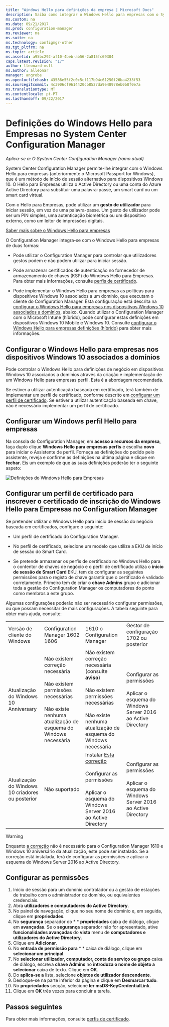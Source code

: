 ```yaml
---
title: "Windows Hello para definições da empresa | Microsoft Docs"
description: Saiba como integrar o Windows Hello para empresas com o System Center Configuration Manager.
ms.custom: na
ms.date: 09/21/2017
ms.prod: configuration-manager
ms.reviewer: na
ms.suite: na
ms.technology: configmgr-other
ms.tgt_pltfrm: na
ms.topic: article
ms.assetid: a95bc292-af10-4beb-ab56-2a815fc69304
caps.latest.revision: "17"
author: lleonard-msft
ms.author: alleonar
manager: angrobe
ms.openlocfilehash: 43586e55f2c0c5cf117b94c61250f26ba4233f53
ms.sourcegitcommit: 4c3906cf9614420cb8527da9e48978eb0b8f0e7a
ms.translationtype: MT
ms.contentlocale: pt-PT
ms.lasthandoff: 09/22/2017
---
```

# <a name="windows-hello-for-business-settings-in-system-center-configuration-manager"></a>Definições do Windows Hello para Empresas no System Center Configuration Manager

*Aplica-se a: O System Center Configuration Manager (ramo atual)*

System Center Configuration Manager permite-lhe integrar com o Windows Hello para empresas (anteriormente o Microsoft Passport for Windows), que é um método de início de sessão alternativo para dispositivos Windows 10. O Hello para Empresas utiliza o Active Directory ou uma conta do Azure Active Directory para substituir uma palavra-passe, um smart card ou um smart card virtual.  

Com o Hello para Empresas, pode utilizar um **gesto de utilizador** para iniciar sessão, em vez de uma palavra-passe. Um gesto de utilizador pode ser um PIN simples, uma autenticação biométrica ou um dispositivo externo, como um leitor de impressões digitais.

[Saber mais sobre o Windows Hello para empresas](https://docs.microsoft.com/windows/access-protection/hello-for-business/hello-identity-verification)

 O Configuration Manager integra-se com o Windows Hello para empresas de duas formas:  

-   Pode utilizar o Configuration Manager para controlar que utilizadores gestos podem e não podem utilizar para iniciar sessão.  

-   Pode armazenar certificados de autenticação no fornecedor de armazenamento de chaves (KSP) do Windows Hello para Empresas. Para obter mais informações, consulte [perfis de certificado](introduction-to-certificate-profiles.md).  

- Pode implementar o Windows Hello para empresas as políticas para dispositivos Windows 10 associados a um domínio, que executam o cliente do Configuration Manager. Esta configuração está descrita na [configurar o Windows Hello para empresas nos dispositivos Windows 10 associados a domínios](#configure-windows-hello-for-business-on-domain-joined-windows-10-devices), abaixo. Quando utilizar o Configuration Manager com o Microsoft Intune (híbrido), pode configurar estas definições em dispositivos Windows 10 Mobile e Windows 10. Consulte [configurar o Windows Hello para empresas definições (híbrido)](../../mdm/deploy-use/windows-hello-for-business-settings.md) para obter mais informações.

## <a name="configure-windows-hello-for-business-on-domain-joined-windows-10-devices"></a>Configurar o Windows Hello para empresas nos dispositivos Windows 10 associados a domínios
Pode controlar o Windows Hello para definições de negócio em dispositivos Windows 10 associados a domínios através da criação e implementação de um Windows Hello para empresas perfil. Esta é a abordagem recomendada.


Se estiver a utilizar autenticação baseada em certificado, terá também de implementar um perfil de certificado, conforme descrito em [configurar um perfil de certificado](#configure-a-certificate-profile). Se estiver a utilizar autenticação baseada em chave, não é necessário implementar um perfil de certificado.

## <a name="configure-a-windows-hello-for-business-profile"></a>Configurar um Windows perfil Hello para empresas  

Na consola do Configuration Manager, em **acesso a recursos da empresa**, faça duplo clique **Windows Hello para empresas perfis** e escolha **novo** para iniciar o Assistente de perfil. Forneça as definições do pedido pelo assistente, reveja e confirme as definições na última página e clique em **fechar**. Eis um exemplo de que as suas definições poderão ter o seguinte aspeto:  

![Definições do Windows Hello para Empresas](../media/Hello-for-Business-settings.png)

## <a name="configure-a-certificate-profile-to-enroll-the-windows-hello-for-business-enrollment-certificate-in-configuration-manager"></a>Configurar um perfil de certificado para inscrever o certificado de inscrição do Windows Hello para Empresas no Configuration Manager  
 Se pretender utilizar o Windows Hello para início de sessão do negócio baseada em certificados, configure o seguinte:  

-   Um perfil de certificado do Configuration Manager.  

-   No perfil de certificado, selecione um modelo que utilize a EKU de início de sessão do Smart Card.  

-   Se pretende armazenar os perfis de certificado no Windows Hello para o contentor de chaves de negócio e o perfil de certificado utiliza o **início de sessão de Smart Card** EKU, tem de configurar as seguintes permissões para o registo de chave garantir que o certificado é validado corretamente.
Primeiro tem de criar o **chave Admins** grupo e adicionar toda a gestão do Configuration Manager os computadores do ponto como membros a este grupo.

Algumas configurações poderão não ser necessário configurar permissões, ou que possam necessitar de mais configurações. A tabela seguinte para obter mais ajuda, consulte:

|||||
|-|-|-|-|
|Versão de cliente do Windows|Configuration Manager 1602 1606|1610 o Configuration Manager|Gestor de configuração 1702 ou posterior|
|Atualização do Windows 10 Anniversary|Não existem correção necessária<br><br>Não existem permissões necessárias<br><br>Não existe nenhuma atualização de esquema do Windows necessária|Não existem correção necessária (consulte **aviso**)<br><br>Não existem permissões necessárias<br><br>Não existe nenhuma atualização de esquema do Windows necessária|Configurar as permissões<br><br>Aplicar o esquema do Windows Server 2016 ao Active Directory|
|Atualização do Windows 10 criadores ou posterior|Não suportado|Instalar [Esta correção](https://support.microsoft.com/help/4010155/update-rollup-for-system-center-configuration-manager-current-branch-v)<br><br>Configurar as permissões<br><br>Aplicar o esquema do Windows Server 2016 ao Active Directory|Configurar as permissões<br><br>Aplicar o esquema do Windows Server 2016 ao Active Directory|

> [!WARNING]
> Enquanto [a correção](https://support.microsoft.com/help/4010155/update-rollup-for-system-center-configuration-manager-current-branch-v) não é necessário para o Configuration Manager 1610 e Windows 10 aniversário da atualização, este pode ser instalado.  Se a correção está instalada, terá de configurar as permissões e aplicar o esquema do Windows Server 2016 ao Active Directory.

## <a name="to-configure-permissions"></a>Configurar as permissões

1.  Início de sessão para um domínio controlador ou a gestão de estações de trabalho com o administrador de domínio, ou equivalentes credenciais.
2.  Abra **utilizadores e computadores do Active Directory**.
3.  No painel de navegação, clique no seu nome de domínio e, em seguida, clique em **propriedades**.
4.  No **segurança** separador do * <domain name> * **propriedades** caixa de diálogo, clique em **avançadas**. Se o **segurança** separador não for apresentado, ative **funcionalidades avançadas** do **vista** menu de **computadores e utilizadores do Active Directory**.
5.  Clique em **Adicionar**.
6.  No **entrada de permissão para** * <domain name> * caixa de diálogo, clique em **selecionar um principal**.
7.  No **selecionar utilizador, computador, conta de serviço ou grupo** caixa de diálogo, escreva **chave Admins** no **introduza o nome de objeto a selecionar** caixa de texto.  Clique em **OK**.
8.  Do **aplica-se a** lista, selecione **objetos de utilizador descendente**.
9.  Desloque-se na parte inferior da página e clique em **Desmarcar tudo**.
10. No **propriedades** secção, selecione **ler msDS-KeyCredentialLink**.
11. Clique em **OK** três vezes para concluir a tarefa.


## <a name="next-steps"></a>Passos seguintes

Para obter mais informações, consulte [perfis de certificado](introduction-to-certificate-profiles.md).  




